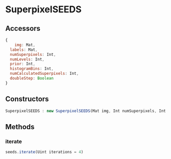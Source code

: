 # SuperpixelSEEDS

## Accessors
``` javascript
{
	img: Mat,
  labels: Mat,
  numSuperpixels: Int,
  numLevels: Int,
  prior: Int,
  histogramBins: Int,
  numCalculatedSuperpixels: Int,
  doubleStep: Boolean
}
```

<a name="constructors"></a>

## Constructors
``` javascript
SuperpixelSEEDS : new SuperpixelSEEDS(Mat img, Int numSuperpixels, Int numLevels, Int prior = 2, Int histogramBins = 5, Boolean doubleStep = false)
```

## Methods

<a name="iterate"></a>

### iterate
``` javascript
seeds.iterate(Uint iterations = 4)
```